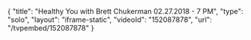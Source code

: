{
    "title": "Healthy You with Brett Chukerman 02.27.2018 - 7 PM",
    "type": "solo",
    "layout": "iframe-static",
    "videoId": "152087878",
    "url": "\/tvpembed\/152087878"
}